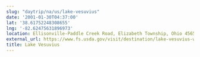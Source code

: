 ```yaml
---
slug: "daytrip/na/us/lake-vesuvius"
date: '2001-01-30T04:37:00'
lat: '38.61752248308655'
lng: '-82.62475631896973'
location: Ellisonville-Paddle Creek Road, Elizabeth Township, Ohio 45659, United States
external_url: https://www.fs.usda.gov/visit/destination/lake-vesuvius-wayne-national-forest
title: Lake Vesuvius
---
```



